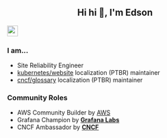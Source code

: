 <h2 align="center">Hi hi 👋, I'm Edson</h2>

<p><a href="https://www.linkedin.com/in/edsoncelio/"><img src="https://img.shields.io/badge/linkedin-%230077B5.svg?&style=for-the-badge&logo=linkedin&logoColor=white" height=25></a> 

### I am...
* Site Reliability Engineer
* [kubernetes/website](https://kubernetes.io/pt-br/) localization (PTBR) maintainer
* [cncf/glossary](https://github.com/cncf/glossary) localization (PTBR) maintainer

### Community Roles
* AWS Community Builder by [AWS](https://aws.amazon.com/pt/developer/community/community-builders/)
* Grafana Champion by **[Grafana Labs](https://grafana.com/community/champions/)**
* CNCF Ambassador by **[CNCF](https://www.cncf.io/)**
